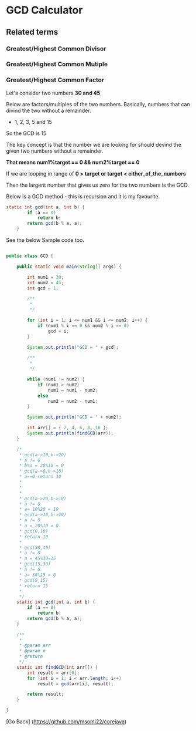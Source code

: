 # GCD Calculator 
## Related terms
### Greatest/Highest Common Divisor
### Greatest/Highest Common Mutiple
### Greatest/Highest Common Factor

Let's consider two numbers **30 and 45**

Below are factors/multiples of the two numbers. Basically, numbers that can divind the two without a remainder.

- 1, 2, 3, 5 and 15

So the GCD is 15

The key concept is that the number we are looking for should devind the given two numbers without a remainder.

**That means num1%target == 0 && num2%target == 0**

If we are looping in range of **0 > target or target < either_of_the_numbers**

Then the largent number that gives us zero for the two numbers is the GCD. 

Below is a GCD method - this is recursion and it is my favourite. 

```java
static int gcd(int a, int b) {
		if (a == 0)
			return b;
		return gcd(b % a, a);
	}
```


See the below Sample code too. 
 
```java

public class GCD {

	public static void main(String[] args) {

		int num1 = 30;
		int num2 = 45;
		int gcd = 1;

		/**
		 * 
		 */

		for (int i = 1; i <= num1 && i <= num2; i++) {
			if (num1 % i == 0 && num2 % i == 0)
				gcd = i;
		}

		System.out.println("GCD = " + gcd);

		/**
		 * 
		 */

		while (num1 != num2) {
			if (num1 > num2)
				num1 = num1 - num2;
			else
				num2 = num2 - num1;
		}

		System.out.println("GCD = " + num2);

		int arr[] = { 2, 4, 6, 8, 16 };
		System.out.println(findGCD(arr));
	}

	/*
	 * gcd(a->10,b->20)
	 * a != 0
	 * b%a = 20%10 = 0
	 * gcd(a->0,b->10)
	 * a==0 return 10
	 * 
	 * 
	 * 
	 * gcd(a->20,b->10)
	 * a != 0
	 * a= 10%20 = 10
	 * gcd(a->10,b->20)
	 * a != 0
	 * a = 20%10 = 0
	 * gcd(0,10)
	 * return 10
	 * 
	 * gcd(30,45)
	 * a != 0
	 * a = 45%30=15
	 * gcd(15,30)
	 * a != 0
	 * a= 30%15 = 0
	 * gcd(0,15)
	 * return 15
	 * 
	 */
	static int gcd(int a, int b) {
		if (a == 0)
			return b;
		return gcd(b % a, a);
	}

	/**
	 * 
	 * @param arr
	 * @param n
	 * @return
	 */
	static int findGCD(int arr[]) {
		int result = arr[0];
		for (int i = 1; i < arr.length; i++)
			result = gcd(arr[i], result);

		return result;
	}

}

```

[Go Back] (https://github.com/msomi22/corejava) 

